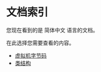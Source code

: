 # 文档索引

您现在看到的是 简体中文 语言的文档。

在此选择您需要查看的内容。

- [虚拟机字节码](./src/ByteCode.md)
- [类结构](./src/ClassesStructure.md)
